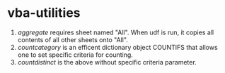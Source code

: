 vba-utilities
=============

1. *aggregate* requires sheet named "All". When udf is run, it copies all contents of all other sheets onto "All".
2. *countcategory* is an efficent dictionary object COUNTIFS that allows one to set specific criteria for counting.
3. *countdistinct* is the above without specific criteria parameter.
